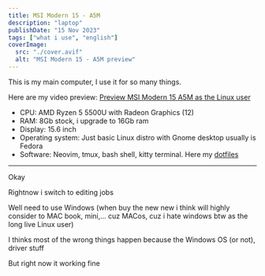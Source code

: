```yaml
---
title: MSI Modern 15 - A5M
description: "laptop"
publishDate: "15 Nov 2023"
tags: ["what i use", "english"]
coverImage:
  src: "./cover.avif"
  alt: "MSI Modern 15 - A5M preview"
---
```


This is my main computer, I use it for so many things.

Here are my video preview: [Preview MSI Modern 15 A5M as the Linux user](https://www.youtube.com/watch?v=uBiPyuqfN-Q)

- CPU: AMD Ryzen 5 5500U with Radeon Graphics (12)
- RAM: 8Gb stock, i upgrade to 16Gb ram
- Display: 15.6 inch
- Operating system: Just basic Linux distro with Gnome desktop usually is Fedora
- Software: Neovim, tmux, bash shell, kitty terminal. Here my [dotfiles](https://github.com/licitfree/dotfiles)

---

Okay

Rightnow i switch to editing jobs

Well need to use Windows (when buy the new new i think will highly consider to MAC book, mini,... cuz MACos, cuz i hate windows btw as the long live Linux user)

I thinks most of the wrong things happen because the Windows OS (or not), driver stuff

But right now it working fine
